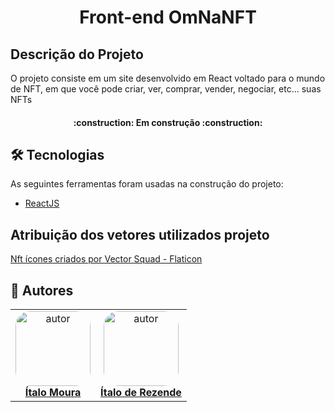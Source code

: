 <h1 align="center"> Front-end OmNaNFT </h1>

## Descrição do Projeto

<p>O projeto consiste em um site desenvolvido em React voltado para o mundo de NFT, em que você pode criar, ver, comprar, vender, negociar, etc... suas NFTs</p>

<h4 align="center"> 
	:construction:  Em construção :construction:
</h4>


## 🛠 Tecnologias

As seguintes ferramentas foram usadas na construção do projeto:

- [ReactJS](https://pt-br.reactjs.org/)

## Atribuição dos vetores utilizados projeto

<a href="https://www.flaticon.com/br/icones-gratis/nft" title="nft ícones">Nft ícones criados por Vector Squad - Flaticon</a>

## 👥 Autores

<table  style="text-align:center; border: none" >
<tr>

<td align="center"> 
<a href="https://github.com/itmoura" style="text-align:center;">
<img style="border-radius: 20%;" src="https://github.com/itmoura.png" width="120px;" alt="autor"/><br> <strong> Ítalo Moura </strong>
</a>
</td>

<td align="center"> 
<a href="https://github.com/ItaloRez" styles="text-align:center;">
<img style="border-radius: 20%;" src="https://github.com/ItaloRez.png" width="120px;" alt="autor"/><br><strong> Ítalo de Rezende </strong>
</a>
</td>

</tr>
</table>
